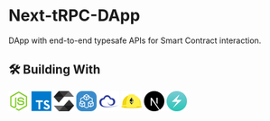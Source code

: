# Next-tRPC-DApp

DApp with end-to-end typesafe APIs for Smart Contract interaction.


## 🛠 Building With

<div align="left">
<a href="https://nodejs.org/en/" target="_blank" rel="noreferrer"><img src="https://raw.githubusercontent.com/DEMYSTIF/DEMYSTIF/main/assets/icons/nodejs.svg" width="36" height="36" alt="NodeJS" /></a>
<a href="https://www.typescriptlang.org/" target="_blank" rel="noreferrer"><img src="https://raw.githubusercontent.com/DEMYSTIF/DEMYSTIF/main/assets/icons/typescript.svg" width="36" height="36" alt="TypeScript" /></a>
<a href="https://soliditylang.org/" target="_blank" rel="noreferrer"><img src="https://raw.githubusercontent.com/DEMYSTIF/DEMYSTIF/main/assets/icons/solidity.svg" width="36" height="36" alt="Solidity" /></a>
<a href="https://trpc.io/" target="_blank" rel="noreferrer"><img src="https://raw.githubusercontent.com/DEMYSTIF/DEMYSTIF/main/assets/icons/trpc.svg" width="36" height="36" alt="tRPC" /></a>
<a href="https://ethers.io" target="_blank" rel="noreferrer"><img src="https://raw.githubusercontent.com/DEMYSTIF/DEMYSTIF/main/assets/icons/ethers.svg" width="36" height="36" alt="Ethers" /></a>
<a href="https://hardhat.org/" target="_blank" rel="noreferrer"><img src="https://raw.githubusercontent.com/DEMYSTIF/DEMYSTIF/main/assets/icons/hardhat.svg" width="36" height="36" alt="Hardhat" /></a>
<a href="https://nextjs.org/docs" target="_blank" rel="noreferrer"><img src="https://raw.githubusercontent.com/DEMYSTIF/DEMYSTIF/main/assets/icons/nextjs.svg" width="36" height="36" alt="Next" /></a>
<a href="https://chakra-ui.com/" target="_blank" rel="noreferrer"><img src="https://raw.githubusercontent.com/DEMYSTIF/DEMYSTIF/main/assets/icons/chakra-ui.svg" width="36" height="36" alt="ChakraUI" /></a>
</div>

